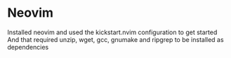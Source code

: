 # Neovim
Installed neovim and used the kickstart.nvim configuration to get started  
And that required unzip, wget, gcc, gnumake and ripgrep to be installed as dependencies
